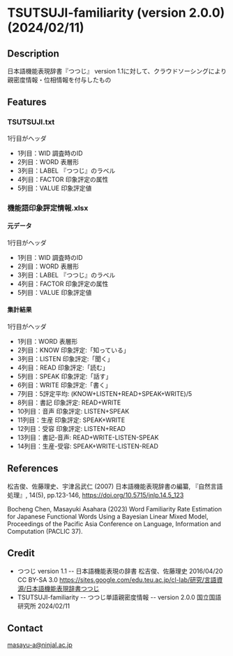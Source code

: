 # TSUTSUJI-familiarity (version 2.0.0) (2024/02/11)

## Description
日本語機能表現辞書『つつじ』 version 1.1に対して、クラウドソーシングにより親密度情報・位相情報を付与したもの

## Features 

### TSUTSUJI.txt

1行目がヘッダ

- 1列目：WID 調査時のID
- 2列目：WORD 表層形
- 3列目：LABEL 『つつじ』のラベル
- 4列目：FACTOR 印象評定の属性
- 5列目：VALUE 印象評定値

### 機能語印象評定情報.xlsx

#### 元データ

1行目がヘッダ

- 1列目：WID 調査時のID
- 2列目：WORD 表層形
- 3列目：LABEL 『つつじ』のラベル
- 4列目：FACTOR 印象評定の属性
- 5列目：VALUE 印象評定値

#### 集計結果

1行目がヘッダ

- 1列目：WORD 表層形
- 2列目：KNOW 印象評定:「知っている」
- 3列目：LISTEN 印象評定:「聞く」
- 4列目：READ 印象評定:「読む」
- 5列目：SPEAK 印象評定:「話す」
- 6列目：WRITE 印象評定:「書く」
- 7列目：5評定平均: (KNOW+LISTEN+READ+SPEAK+WRITE)/5
- 8列目：書記 印象評定: READ+WRITE
- 10列目：音声 印象評定: LISTEN+SPEAK
- 11列目：生産 印象評定: SPEAK+WRITE
- 12列目：受容 印象評定: LISTEN+READ
- 13列目：書記-音声: READ+WRITE-LISTEN-SPEAK
- 14列目：生産-受容: SPEAK+WRITE-LISTEN-READ


## References

松吉俊、佐藤理史、宇津呂武仁 (2007) 日本語機能表現辞書の編纂, 『自然言語処理』, 14(5), pp.123-146, https://doi.org/10.5715/jnlp.14.5_123

Bocheng Chen, Masayuki Asahara (2023) Word Familiarity Rate Estimation for Japanese Functional Words Using a Bayesian Linear Mixed Model, 
Proceedings of the Pacific Asia Conference on Language, Information and Computation (PACLIC 37).

## Credit
- つつじ version 1.1  -- 日本語機能表現の辞書
  松吉俊、佐藤理史 2016/04/20
  CC BY-SA 3.0 
  https://sites.google.com/edu.teu.ac.jp/cl-lab/研究/言語資源/日本語機能表現辞書つつじ
- TSUTSUJI-familiarity -- つつじ単語親密度情報 -- version 2.0.0
  国立国語研究所   2024/02/11
  
## Contact
masayu-a@ninjal.ac.jp
